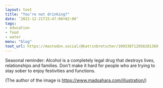 ```yaml
---
layout: toot
title: "You’re not drinking?"
date: ’2022-12-21T15:47:00+02:00’
tags:
- education
- food
- water
menu: "blog"
toot_url: https://mastodon.social/@katrinbretscher/109338712958281369
---
```

Seasonal reminder: Alcohol is a completely legal drug that destroys lives, relationships and families. Don't make it hard for people who are trying to stay sober to enjoy festivities and functions.

(The author of the image is https://www.madsahara.com/illustration/)
